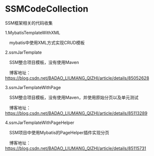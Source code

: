 # SSMCodeCollection
SSM框架相关的代码收集

1.MybatisTemplateWithXML


&ensp;&ensp;mybatis中使用XML方式实现CRUD模板


2.ssmJarTemplate


&ensp;&ensp;SSM整合项目模板，没有使用Maven


&ensp;&ensp;博客地址：https://blog.csdn.net/BADAO_LIUMANG_QIZHI/article/details/85052628


3.ssmJarTemplateWithPage


&ensp;&ensp;SSM整合项目模板，没有使用Maven，并使用原始分页以及单元测试


&ensp;&ensp;博客地址：https://blog.csdn.net/BADAO_LIUMANG_QIZHI/article/details/85113289

4.ssmJarTemplateWithPageHelper

&ensp;&ensp;SSM项目中使用Mybatis的PageHelper插件实现分页

&ensp;&ensp;博客地址：https://blog.csdn.net/BADAO_LIUMANG_QIZHI/article/details/85115731




